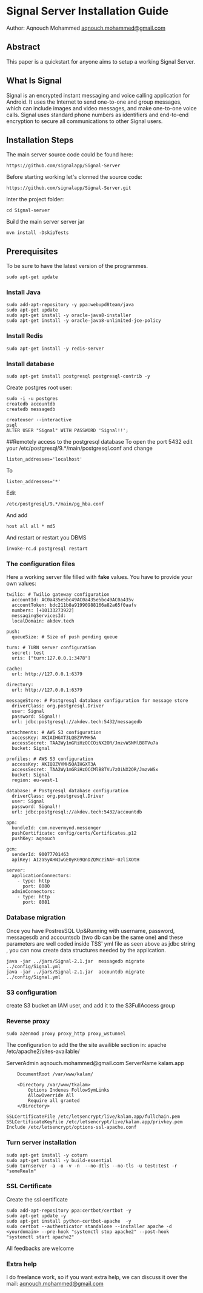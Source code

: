 Signal Server Installation Guide
======================
Author: Aqnouch Mohammed aqnouch.mohammed@gmail.com

## Abstract
This paper is a quickstart for anyone aims to setup a working Signal Server.

## What Is Signal
Signal is an encrypted instant messaging and voice calling application for Android. It uses the Internet to send one-to-one and group messages, which can include images and video messages, and make one-to-one voice calls. Signal uses standard phone numbers as identifiers and end-to-end encryption to secure all communications to other Signal users.


## Installation Steps
The main server source code could be found here:

    https://github.com/signalapp/Signal-Server

Before starting working let's clonned the source code:

	https://github.com/signalapp/Signal-Server.git
	
Inter the project folder:

	cd Signal-server
	
Build the main server server jar
	
	mvn install -DskipTests	
	

## Prerequisites
To be sure to have the latest version of the programmes.

	sudo apt-get update 


### Install Java
	sudo add-apt-repository -y ppa:webupd8team/java
	sudo apt-get update 
	sudo apt-get install -y oracle-java8-installer
	sudo apt-get install -y oracle-java8-unlimited-jce-policy 

### Install Redis
	sudo apt-get install -y redis-server

### Install database

	sudo apt-get install postgresql postgresql-contrib -y


Create postgres root user:

	sudo -i -u postgres
	createdb accountdb
	createdb messagedb 
	
	createuser --interactive
	psql
	ALTER USER "Signal" WITH PASSWORD 'Signal!!';

##Remotely access to the postgresql database
To open the port 5432 edit your /etc/postgresql/9.*/main/postgresql.conf and change

    listen_addresses='localhost'
    
To

    listen_addresses='*'
    
Edit

    /etc/postgresql/9.*/main/pg_hba.conf
    
And add

    host all all * md5
    
And restart or restart you DBMS

    invoke-rc.d postgresql restart







### The configuration files
Here a working server file filled with **fake** values. You have to provide your own values:

	twilio: # Twilio gateway configuration
	  accountId: AC0a435e5bc49AC0a435e5bc49AC0a435v
	  accountToken: bdc211b8a91990988166a82a65f0aafv
	  numbers: [+10133273922]
	  messagingServicesId: 
	  localDomain: akdev.tech

	push:
	  queueSize: # Size of push pending queue

	turn: # TURN server configuration
	  secret: test
	  uris: ["turn:127.0.0.1:3478"]

	cache:
	  url: http://127.0.0.1:6379

	directory:
	  url: http://127.0.0.1:6379

	messageStore: # Postgresql database configuration for message store
	  driverClass: org.postgresql.Driver
	  user: Signal
	  password: Signal!!
	  url: jdbc:postgresql://akdev.tech:5432/messagedb

	attachments: # AWS S3 configuration
	  accessKey: AKIAIHGXT3LQBZVVMH5A
	  accessSecret: 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
	  bucket: Signal

	profiles: # AWS S3 configuration
	  accessKey: AKIQBZVVMH5QAIHGXT3A
	  accessSecret: TAA2Wy1mGRiHzOCCMlB8TVu7zOiNX2OR/JmzvWSx
	  bucket: Signal
	  region: eu-west-1

	database: # Postgresql database configuration
	  driverClass: org.postgresql.Driver
	  user: Signal
	  password: Signal!!
	  url: jdbc:postgresql://akdev.tech:5432/accountdb

	apn:
	  bundleId: com.nevermynd.messenger
	  pushCertificate: config/certs/Certificates.p12
	  pushKey: aqnouch

	gcm:
	  senderId: 90077701463
	  apiKey: AIzaSyAHNIwGE0yKG9QnDZQMcziNAF-0zliXOtH

	server:
	  applicationConnectors:
	    - type: http
	      port: 8080
	  adminConnectors:
	    - type: http
	      port: 8081
	      
###  Database migration
Once you have PostresSQL Up&Running with username, password, messagesdb and accountsdb (two db can be the same one) **and** these parameters are well coded inside TSS' yml  file as seen above as jdbc string , you can now create data structures needed by the application.

	java -jar ../jars/Signal-2.1.jar  messagedb migrate  ../config/Signal.yml
	java -jar ../jars/Signal-2.1.jar  accountdb migrate  ../config/Signal.yml


### S3 configuration
create S3 bucket
an IAM user, and add it to the S3FullAccess group



### Reverse proxy
	
	sudo a2enmod proxy proxy_http proxy_wstunnel

The configuration to add the the site availible section in: apache /etc/apache2/sites-available/

<IfModule mod_ssl.c>
<VirtualHost *:443>
	ServerAdmin aqnouch.mohammed@gmail.com
	ServerName kalam.app

        DocumentRoot /var/www/kalam/

        <Directory /var/www/tkalam>
            Options Indexes FollowSymLinks
            AllowOverride All
            Require all granted
        </Directory>	

	SSLCertificateFile /etc/letsencrypt/live/kalam.app/fullchain.pem
	SSLCertificateKeyFile /etc/letsencrypt/live/kalam.app/privkey.pem
	Include /etc/letsencrypt/options-ssl-apache.conf
</VirtualHost>
</IfModule>



### Turn server installation
	sudo apt-get install -y coturn
	sudo apt-get install -y build-essential
	sudo turnserver -a -o -v -n  --no-dtls --no-tls -u test:test -r "someRealm"

### SSL Certificate

Create the ssl certificate

	sudo add-apt-repository ppa:certbot/certbot -y
	sudo apt-get update -y
	sudo apt-get install python-certbot-apache  -y
    sudo certbot --authenticator standalone --installer apache -d <yourdomain> --pre-hook "systemctl stop apache2" --post-hook "systemctl start apache2"
    
All feedbacks are welcome    

### Extra help

I do freelance work, so if you want extra help, we can discuss it over the mail: aqnouch.mohammed@gmail.com
